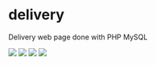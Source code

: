 # delivery
<p>Delivery web page done with PHP MySQL</p>
<img src="https://user-images.githubusercontent.com/96903120/172066554-2c96ea56-86df-4cb9-9b17-bd4470fcc10a.png">
<img src="https://user-images.githubusercontent.com/96903120/172066583-46943e3d-b540-4ef0-b473-f52732743c96.png">
<img src="https://user-images.githubusercontent.com/96903120/172066625-5f7c0c5f-a34b-47df-830d-911af1cd3142.png">
<img src="https://user-images.githubusercontent.com/96903120/172066652-2beb55ff-363f-4a04-892c-bb2a41d73be5.png">

